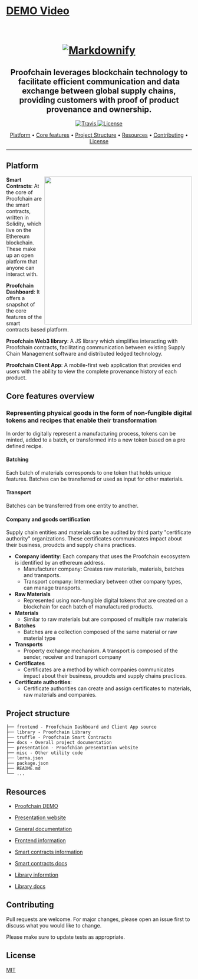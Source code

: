 # [DEMO Video](https://youtu.be/JJ7rq0aoe4Y)
<h1 align="center">
  <br>
  <a href="proofchain.alexcambose.ro"><img src="https://i.imgur.com/Rsdo4OA.png" alt="Markdownify"></a>
</h1>
<h2 align="center" width="300">Proofchain leverages blockchain technology to facilitate efficient communication and data exchange between global supply chains, providing customers with proof of product provenance and ownership.</h2>

<p align="center">
  <a href="https://www.travis-ci.com/alexcambose/proofchain">
    <img src="https://www.travis-ci.com/alexcambose/proofchain.svg?branch=master"
         alt="Travis">
  </a>
  <a href="https://lbesson.mit-license.org">
    <img src="https://img.shields.io/badge/License-MIT-blue.svg"
         alt="License">
  </a>
</p>

<p align="center">
  <a href="#platform">Platform</a> •
  <a href="#core-features">Core features</a> •
  <a href="#project-structure">Project Structure</a> •
  <a href="#resources">Resources</a> •
  <a href="#contributing">Contributing</a> •
  <a href="#license">License</a>
</p>

---

## Platform

<img align="right" width="400" src="https://imgur.com/tTHFr37.png">

**Smart Contracts**: At the core of Proofchain are the smart contracts, written in Solidity, which live on the Ethereum blockchain. These make up an open platform that anyone can interact with.

**Proofchain Dashboard**: It offers a snapshot of the core features of the smart contracts based platform.

**Proofchain Web3 library**: A JS library which simplifies interacting with Proofchain contracts, facilitating communication between existing Supply Chain Management software and distributed ledged technology.

**Proofchain Client App**: A mobile-first web application that provides end users with the ability to view the complete provenance history of each product.

## Core features overview

### Representing physical goods in the form of non-fungible digital tokens and recipes that enable their transformation

In order to digitally represent a manufacturing process, tokens can be minted, added to a batch, or transformed into a new token based on a pre defined recipe.

#### Batching

Each batch of materials corresponds to one token that holds unique features. Batches can be transferred or used as input for other materials.

#### Transport

Batches can be transferred from one entity to another.

#### Company and goods certification

Supply chain entities and materials can be audited by third party "certificate authority" organizations. These certificates communicates impact about their business, proudcts and supply chains practices.

- **Company identity**: Each company that uses the Proofchain excosystem is identified by an ethereum address.
  - Manufacturer company: Creates raw materials, materials, batches and transports.
  - Transport company: Intermediary between other company types, can manage transports.
- **Raw Materials**
  - Represented using non-fungible digital tokens that are created on a blockchain for each batch of manufactured products.
- **Materials**
  - Similar to raw materials but are composed of multiple raw materials
- **Batches**
  - Batches are a collection composed of the same material or raw material type
- **Transports**
  - Property exchange mechanism. A transport is composed of the sender, receiver and transport company
- **Certificates**
  - Certificates are a method by which companies communicates impact about their business, proudcts and supply chains practices.
- **Certificate authorities**:
  - Certificate authorities can create and assign certificates to materials, raw materials and companies.

## Project structure

```
├── frontend - Proofchain Dashboard and Client App source
├── library - Proofchain Library
├── truffle - Proofchain Smart Contracts
├── docs - Overall project documentation
├── presentation - Proofchian presentation website
├── misc - Other utility code
├── lerna.json
├── package.json
├── README.md
└── ...
```

## Resources

- [Proofchain DEMO](https://demo.proofchain.alexcambose.ro/)

- [Presentation website](https://proofchain.alexcambose.ro/)

- [General documentation](https://docs.proofchain.alexcambose.ro/)

- [Frontend information](./frontend/)

- [Smart contracts information](./truffle/)

- [Smart contracts docs](./truffle/docs)

- [Library informtion](./library/)

- [Library docs](https://library.proofchain.alexcambose.ro/)

## Contributing

Pull requests are welcome. For major changes, please open an issue first to discuss what you would like to change.

Please make sure to update tests as appropriate.

## License

[MIT](https://choosealicense.com/licenses/mit/)
